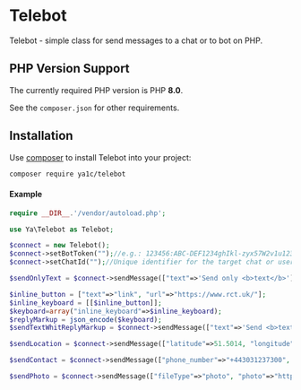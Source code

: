 # Telebot

Telebot - simple class for send messages to a chat or to bot on PHP.

## PHP Version Support

The currently required PHP version is PHP __8.0__.

See the `composer.json` for other requirements.

## Installation

Use [composer](https://getcomposer.org) to install Telebot into your project:

```sh
composer require ya1c/telebot
```
#### Example

```php
require __DIR__.'/vendor/autoload.php';

use Ya\Telebot as Telebot;

$connect = new Telebot();
$connect->setBotToken("");//e.g.: 123456:ABC-DEF1234ghIkl-zyx57W2v1u123ew11
$connect->setChatId("");//Unique identifier for the target chat or username of the target channel e.g.: -10012345678 or 1234567 or @channelusername

$sendOnlyText = $connect->sendMessage(["text"=>'Send only <b>text</b>']);

$inline_button = ["text"=>"link", "url"=>"https://www.rct.uk/"];
$inline_keyboard = [[$inline_button]];
$keyboard=array("inline_keyboard"=>$inline_keyboard);
$replyMarkup = json_encode($keyboard);
$sendTextWhitReplyMarkup = $connect->sendMessage(["text"=>'Send <b>text</b> with reply markup'], 'message', $replyMarkup);

$sendLocation = $connect->sendMessage(["latitude"=>51.5014, "longitude"=>0.1419], "location");

$sendContact = $connect->sendMessage(["phone_number"=>"+443031237300", "first_name"=>"Name", "last_name"=>"Lastname"], "contact");

$sendPhoto = $connect->sendMessage(["fileType"=>"photo", "photo"=>"https://www.rct.uk/sites/default/files/styles/rctr-scale-crop-1600-625/public/bp%20hero%20winter%201600%20x%20625.jpg?itok=bSBdwrwO", "caption"=>"This is photo"], "file");
```
